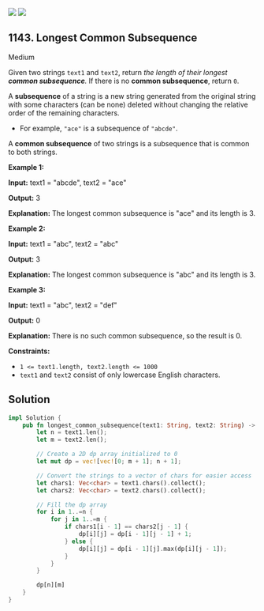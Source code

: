 [![](https://img.shields.io/github/stars/LeetCode-in-Rust/LeetCode-in-Rust?label=Stars&style=flat-square)](https://github.com/LeetCode-in-Rust/LeetCode-in-Rust)
[![](https://img.shields.io/github/forks/LeetCode-in-Rust/LeetCode-in-Rust?label=Fork%20me%20on%20GitHub%20&style=flat-square)](https://github.com/LeetCode-in-Rust/LeetCode-in-Rust/fork)

## 1143\. Longest Common Subsequence

Medium

Given two strings `text1` and `text2`, return _the length of their longest **common subsequence**._ If there is no **common subsequence**, return `0`.

A **subsequence** of a string is a new string generated from the original string with some characters (can be none) deleted without changing the relative order of the remaining characters.

*   For example, `"ace"` is a subsequence of `"abcde"`.

A **common subsequence** of two strings is a subsequence that is common to both strings.

**Example 1:**

**Input:** text1 = "abcde", text2 = "ace"

**Output:** 3

**Explanation:** The longest common subsequence is "ace" and its length is 3.

**Example 2:**

**Input:** text1 = "abc", text2 = "abc"

**Output:** 3

**Explanation:** The longest common subsequence is "abc" and its length is 3.

**Example 3:**

**Input:** text1 = "abc", text2 = "def"

**Output:** 0

**Explanation:** There is no such common subsequence, so the result is 0.

**Constraints:**

*   `1 <= text1.length, text2.length <= 1000`
*   `text1` and `text2` consist of only lowercase English characters.

## Solution

```rust
impl Solution {
    pub fn longest_common_subsequence(text1: String, text2: String) -> i32 {
        let n = text1.len();
        let m = text2.len();

        // Create a 2D dp array initialized to 0
        let mut dp = vec![vec![0; m + 1]; n + 1];

        // Convert the strings to a vector of chars for easier access
        let chars1: Vec<char> = text1.chars().collect();
        let chars2: Vec<char> = text2.chars().collect();

        // Fill the dp array
        for i in 1..=n {
            for j in 1..=m {
                if chars1[i - 1] == chars2[j - 1] {
                    dp[i][j] = dp[i - 1][j - 1] + 1;
                } else {
                    dp[i][j] = dp[i - 1][j].max(dp[i][j - 1]);
                }
            }
        }

        dp[n][m]
    }
}
```